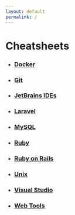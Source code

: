 ```yaml
---
layout: default
permalink: /
---
```


# Cheatsheets

- ### [Docker](https://vincent-clipet.github.io/cheatsheets/docker)
- ### [Git](https://vincent-clipet.github.io/cheatsheets/git)
- ### [JetBrains IDEs](https://vincent-clipet.github.io/cheatsheets/jetbrains)
- ### [Laravel](https://vincent-clipet.github.io/cheatsheets/laravel)
<!-- - ### [Markdown tags](https://vincent-clipet.github.io/cheatsheets/markdown) `(needs cleaning)` -->
- ### [MySQL](https://vincent-clipet.github.io/cheatsheets/mysql)
- ### [Ruby](https://vincent-clipet.github.io/cheatsheets/ruby)
- ### [Ruby on Rails](https://vincent-clipet.github.io/cheatsheets/ruby-on-rails)
- ### [Unix](https://vincent-clipet.github.io/cheatsheets/unix)
- ### [Visual Studio](https://vincent-clipet.github.io/cheatsheets/visual-studio)
- ### [Web Tools](https://vincent-clipet.github.io/cheatsheets/web-tools)
